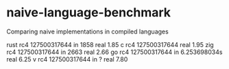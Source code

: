 # naive-language-benchmark
Comparing naive implementations in compiled languages


rust rc4 127500317644 in 1858 real 1.85 
c    rc4 127500317644 real 1.95 
zig  rc4 127500317644 in 2663 real 2.66 
go   rc4 127500317644 in 6.253698034s real 6.25 
v    rc4 127500317644 in ? real 7.80 

